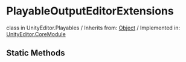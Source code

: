 # PlayableOutputEditorExtensions
class in UnityEditor.Playables
 / Inherits from: <a href="https://docs.unity3d.com/6000.1/Documentation/ScriptReference/Object.html">Object</a> / Implemented in: <a href="https://docs.unity3d.com/6000.1/Documentation/ScriptReference/UnityEditor.CoreModule.html">UnityEditor.CoreModule</a>

## Static Methods
